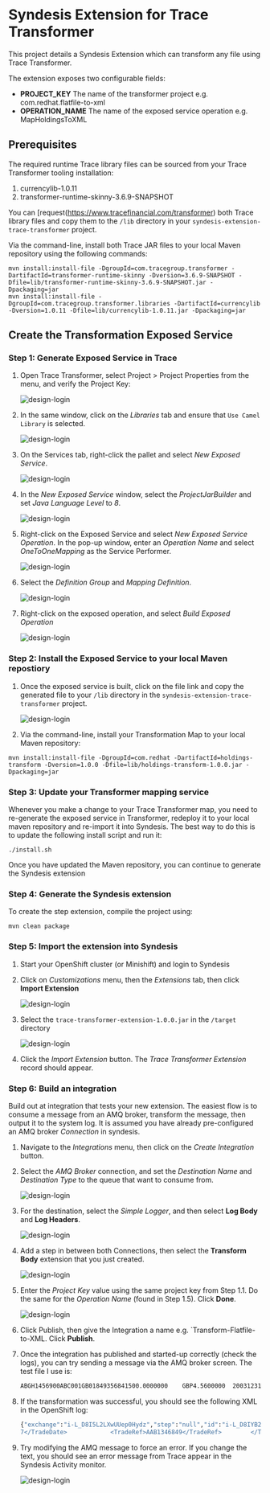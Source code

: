 # Syndesis Extension for Trace Transformer

This project details a Syndesis Extension which can transform any file using Trace Transformer.

The extension exposes two configurable fields:
- **PROJECT_KEY** The name of the transformer project e.g. com.redhat.flatfile-to-xml
- **OPERATION_NAME** The name of the exposed service operation e.g. MapHoldingsToXML

## Prerequisites

The required runtime Trace library files can be sourced from your Trace Transformer tooling installation:

1. currencylib-1.0.11
2. transformer-runtime-skinny-3.6.9-SNAPSHOT

You can [request(https://www.tracefinancial.com/transformer) both Trace library files and copy them to the `/lib` directory in your `syndesis-extension-trace-transformer` project.

Via the command-line, install both Trace JAR files to your local Maven repository using the following commands:

```
mvn install:install-file -DgroupId=com.tracegroup.transformer -DartifactId=transformer-runtime-skinny -Dversion=3.6.9-SNAPSHOT -Dfile=lib/transformer-runtime-skinny-3.6.9-SNAPSHOT.jar -Dpackaging=jar
mvn install:install-file -DgroupId=com.tracegroup.transformer.libraries -DartifactId=currencylib -Dversion=1.0.11 -Dfile=lib/currencylib-1.0.11.jar -Dpackaging=jar
```

## Create the Transformation Exposed Service

### Step 1: Generate Exposed Service in Trace

1. Open Trace Transformer, select Project > Project Properties from the menu, and verify the Project Key:

    ![design-login](img/1-1-project-properties.png "Project Properties")
    
1. In the same window, click on the *Libraries* tab and ensure that `Use Camel Library` is selected.

    ![design-login](img/1-2-camel-library.png "Use Camel Library")
    
1. On the Services tab, right-click the pallet and select *New Exposed Service*.

    ![design-login](img/1-3-new-exposed-service.png "New Exposed Service")
    
1. In the *New Exposed Service* window, select the *ProjectJarBuilder* and set *Java Language Level* to *8*.

    ![design-login](img/1-4-new-exposed-service.png "New Exposed Service")
    
1. Right-click on the Exposed Service and select *New Exposed Service Operation*.  In the pop-up window, enter an *Operation Name* and select *OneToOneMapping* as the Service Performer.

    ![design-login](img/1-5-new-exposed-operation.png "New Exposed Operation")

1. Select the *Definition Group* and *Mapping Definition*.  

    ![design-login](img/1-6-exposed-operation.png "New Exposed Operation")
    
1. Right-click on the exposed operation, and select *Build Exposed Operation*

    ![design-login](img/1-7-build-exposed-service.png "Build Exposed Operation")
    
    
### Step 2: Install the Exposed Service to your local Maven repostiory


1. Once the exposed service is built, click on the file link and copy the generated file to your `/lib` directory in the `syndesis-extension-trace-transformer` project.

    ![design-login](img/1-8-copy-exposed-service.png "Copy Exposed Service")

1. Via the command-line, install your Transformation Map to your local Maven repository:

```
mvn install:install-file -DgroupId=com.redhat -DartifactId=holdings-transform -Dversion=1.0.0 -Dfile=lib/holdings-transform-1.0.0.jar -Dpackaging=jar
```

### Step 3: Update your Transformer mapping service

Whenever you make a change to your Trace Transformer map, you need to re-generate the exposed service in Transformer, redeploy it to your local maven repository and re-import it into Syndesis.  The best way to do this is to update the following install script and run it:

```
./install.sh
```

Once you have updated the Maven repository, you can continue to generate the Syndesis extension


### Step 4: Generate the Syndesis extension

To create the step extension, compile the project using:

```
mvn clean package
```

### Step 5: Import the extension into Syndesis

1. Start your OpenShift cluster (or Minishift) and login to Syndesis

1. Click on *Customizations* menu, then the *Extensions* tab, then click **Import Extension**

    ![design-login](img/5-2-import-extension.png "Import Extension")
    
1. Select the `trace-transformer-extension-1.0.0.jar` in the `/target` directory

    ![design-login](img/5-3-select-extension.png "Select Extension")
    
1. Click the *Import Extension* button.  The *Trace Transformer Extension* record should appear.

### Step 6: Build an integration

Build out at integration that tests your new extension.  The easiest flow is to consume a message from an AMQ broker, transform the message, then output it to the system log. It is assumed you have already pre-configured an AMQ broker *Connection* in syndesis.

1. Navigate to the *Integrations* menu, then click on the *Create Integration* button.

1. Select the *AMQ Broker* connection, and set the *Destination Name* and *Destination Type* to the queue that want to consume from.

    ![design-login](img/6-2-setup-amq.png "Setup AMQ")
    
1. For the destination, select the *Simple Logger*, and then select **Log Body** and **Log Headers**.

    ![design-login](img/6-3-simple-logger.png "Simple Logger")
    
1. Add a step in between both Connections, then select the **Transform Body** extension that you just created.

    ![design-login](img/6-4-select-transform-body.png "Select Transform Body")

1.  Enter the *Project Key* value using the same project key from Step 1.1. Do the same for the *Operation Name* (found in Step 1.5).  Click **Done**.

    ![design-login](img/6-5-project-key.png "Select Project Key")

1. Click Publish, then give the Integration a name e.g. `Transform-Flatfile-to-XML.  Click **Publish**.

1. Once the integration has published and started-up correctly (check the logs), you can try sending a message via the AMQ broker screen.  The test file I use is:

	```bash
	ABGH1456900ABC001GB01849356841500.0000000    GBP4.5600000  2003123120030812ABC123456720030712ABB134287920030710ABA547968020030708ABA658748920030707AAB1346849
	```

1.  If the transformation was successful, you should see the following XML in the OpenShift log:

    ```bash
	{"exchange":"i-L_D8I5L2LXwUUep0Hydz","step":"null","id":"i-L_D8IYB2LXwUUep0Hyfz","message":"Exchange[ExchangePattern: InOnly, Headers: {breadcrumbId=i-L_D8I5L2LXwUUep0Hydz, JMSCorrelationID=null, JMSCorrelationIDAsBytes=null, JMSDeliveryMode=2, JMSDestination=queue://IncomingFlatFile, JMSExpiration=0, JMSMessageID=ID:broker-amq-1-hts64-40592-1551792493011-4:1:1:1:1, JMSPriority=0, JMSRedelivered=false, JMSReplyTo=null, JMSTimestamp=1551794254178, JMSType=null, JMSXGroupID=null, JMSXUserID=null, newOperationName=MapHoldingsToXMLmajor, operationName=MapHoldingsToXML, projectKey=com.redhat.holdings-transform, Syndesis.FLOW_ID=-L_D6lT2LjFFKh6ez2Eb, Syndesis.STEP_ID=-L_D6niSLjFFKh6ez2Eb, Syndesis.STEP_TRACKER_ID=i-L_D8IYB2LXwUUep0Hyfz, TraceTransformerMTypeConfig=MessageDefinitionGroups/Tutorial/Messages/Holding, TraceTransformerMTypeGroup=Tutorial, TraceTransformerMTypeKind=MSGD, TraceTransformerMTypeName=Holding, TraceTransformerOperationName=com.redhat.holdings-transform.MapHoldingsToXML}, BodyType: byte[], Body: <?xml version=\"1.0\"?><Holding xmlns=\"C:\\temp\\tutorial\\tutorial.xsd\" xmlns:xsi=\"http://www.w3.org/2001/XMLSchema-instance\">     <AccountRef>ABGH1456900</AccountRef>    <RespCode>ABC</RespCode>    <PortfolioRef>ABGH14/ABC</PortfolioRef>    <HoldingDetail>        <ISIN>GB0184935684</ISIN>        <Quantity>1500.0</Quantity>        <Currency>GBP</Currency>        <AvgeCost>4.56</AvgeCost>        <LastTrade>2003-12-31</LastTrade>        <TradeDetails>            <TradeDate>2003-08-12</TradeDate>            <TradeRef>ABC1234567</TradeRef>        </TradeDetails>        <TradeDetails>            <TradeDate>2003-07-12</TradeDate>            <TradeRef>ABB1342879</TradeRef>        </TradeDetails>        <TradeDetails>            <TradeDate>2003-07-10</TradeDate>            <TradeRef>ABA5479680</TradeRef>        </TradeDetails>        <TradeDetails>            <TradeDate>2003-07-08</TradeDate>            <TradeRef>ABA6587489</TradeRef>        </TradeDetails>        <TradeDetails>            <TradeDate>2003-07-0
	7</TradeDate>            <TradeRef>AAB1346849</TradeRef>        </TradeDetails>    </HoldingDetail></Holding>]"}
    ```

1.  Try modifying the AMQ message to force an error.  If you change the text, you should see an error message from Trace appear in the Syndesis Activity monitor.

    ![design-login](img/6-9-activity-log.png "Activity Log")

